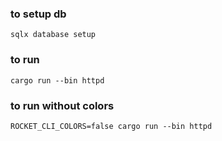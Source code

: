 ### to setup db
```shell
sqlx database setup
```

### to run
```shell
cargo run --bin httpd
```

### to run without colors
```shell
ROCKET_CLI_COLORS=false cargo run --bin httpd
```

